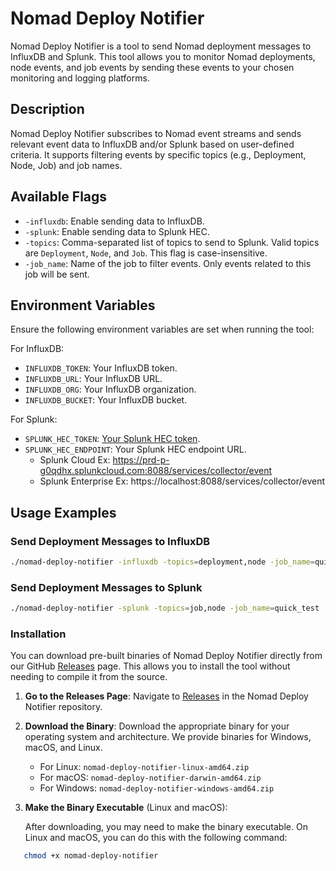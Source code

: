 # Nomad Deploy Notifier

Nomad Deploy Notifier is a tool to send Nomad deployment messages to InfluxDB and Splunk. This tool allows you to monitor Nomad deployments, node events, and job events by sending these events to your chosen monitoring and logging platforms.

## Description

Nomad Deploy Notifier subscribes to Nomad event streams and sends relevant event data to InfluxDB and/or Splunk based on user-defined criteria. It supports filtering events by specific topics (e.g., Deployment, Node, Job) and job names.

## Available Flags

- `-influxdb`: Enable sending data to InfluxDB.
- `-splunk`: Enable sending data to Splunk HEC.
- `-topics`: Comma-separated list of topics to send to Splunk. Valid topics are `Deployment`, `Node`, and `Job`. This flag is case-insensitive.
- `-job_name`: Name of the job to filter events. Only events related to this job will be sent.

## Environment Variables

Ensure the following environment variables are set when running the tool:

For InfluxDB:
- `INFLUXDB_TOKEN`: Your InfluxDB token.
- `INFLUXDB_URL`: Your InfluxDB URL.
- `INFLUXDB_ORG`: Your InfluxDB organization.
- `INFLUXDB_BUCKET`: Your InfluxDB bucket.

For Splunk:
- `SPLUNK_HEC_TOKEN`: [Your Splunk HEC token](https://kinneygroup.com/blog/http-event-collector/).
- `SPLUNK_HEC_ENDPOINT`: Your Splunk HEC endpoint URL. 
  - Splunk Cloud Ex: https://prd-p-g0qdhx.splunkcloud.com:8088/services/collector/event
  - Splunk Enterprise Ex: https://localhost:8088/services/collector/event

## Usage Examples

### Send Deployment Messages to InfluxDB

```sh
./nomad-deploy-notifier -influxdb -topics=deployment,node -job_name=quick_test
```

### Send Deployment Messages to Splunk
```sh
./nomad-deploy-notifier -splunk -topics=job,node -job_name=quick_test
```

### Installation

You can download pre-built binaries of Nomad Deploy Notifier directly from our GitHub [Releases](https://github.com/markcampv/nomad-deploy-notifier/releases) page. This allows you to install the tool without needing to compile it from the source.

1. **Go to the Releases Page**: Navigate to [Releases](https://github.com/markcampv/nomad-deploy-notifier/releases) in the Nomad Deploy Notifier repository.

2. **Download the Binary**: Download the appropriate binary for your operating system and architecture. We provide binaries for Windows, macOS, and Linux.

    - For Linux: `nomad-deploy-notifier-linux-amd64.zip`
    - For macOS: `nomad-deploy-notifier-darwin-amd64.zip`
    - For Windows: `nomad-deploy-notifier-windows-amd64.zip`

3. **Make the Binary Executable** (Linux and macOS):

   After downloading, you may need to make the binary executable. On Linux and macOS, you can do this with the following command:

```sh
   chmod +x nomad-deploy-notifier 


